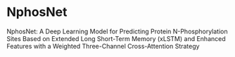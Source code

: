 # NphosNet
NphosNet: A Deep Learning Model for Predicting Protein N-Phosphorylation Sites Based on Extended Long Short-Term Memory (xLSTM) and Enhanced Features with a Weighted Three-Channel Cross-Attention Strategy
